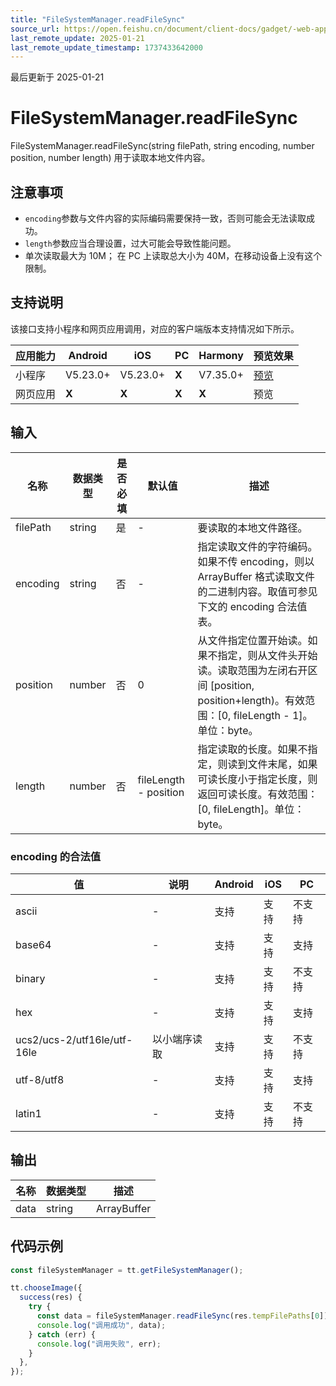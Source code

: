 ```yaml
---
title: "FileSystemManager.readFileSync"
source_url: https://open.feishu.cn/document/client-docs/gadget/-web-app-api/file/file_system_manager/file_system_manager_read_file_sync
last_remote_update: 2025-01-21
last_remote_update_timestamp: 1737433642000
---
```

最后更新于 2025-01-21

# FileSystemManager.readFileSync

FileSystemManager.readFileSync(string filePath, string encoding, number position, number length) 用于读取本地文件内容。

## 注意事项

- `encoding`参数与文件内容的实际编码需要保持一致，否则可能会无法读取成功。
- `length`参数应当合理设置，过大可能会导致性能问题。
- 单次读取最大为 10M； 在 PC 上读取总大小为 40M，在移动设备上没有这个限制。

## 支持说明

该接口支持小程序和网页应用调用，对应的客户端版本支持情况如下所示。

应用能力 | Android | iOS | PC | Harmony | 预览效果
--- | --- | --- | --- | --- | ---
小程序 | V5.23.0+ | V5.23.0+ | **X** | V7.35.0+ | [预览](https://applink.feishu.cn/client/mini_program/open?appId=cli_9dff7f6ae02ad104&path=page%2FAPI%2Fpages%2Ffile%2Ffile)
网页应用 | **X** | **X** | **X** | **X** | 预览

## 输入

名称 | 数据类型 | 是否必填 | 默认值 | 描述
--- | --- | --- | --- | ---
filePath | string | 是 | \- | 要读取的本地文件路径。
encoding | string | 否 | \- | 指定读取文件的字符编码。如果不传 encoding，则以 ArrayBuffer 格式读取文件的二进制内容。取值可参见下文的 encoding 合法值表。
position | number | 否 | 0 | 从文件指定位置开始读。如果不指定，则从文件头开始读。读取范围为左闭右开区间 [position, position+length)。有效范围：[0, fileLength - 1]。单位：byte。
length | number | 否 | fileLength - position | 指定读取的长度。如果不指定，则读到文件末尾，如果可读长度小于指定长度，则返回可读长度。有效范围：[0, fileLength]。单位：byte。

### encoding 的合法值

值 | 说明 | Android | iOS | PC
--- | --- | --- | --- | ---
ascii | \- | 支持 | 支持 | 不支持
base64 | \- | 支持 | 支持 | 支持
binary | \- | 支持 | 支持 | 不支持
hex | \- | 支持 | 支持 | 支持
ucs2/ucs-2/utf16le/utf-16le | 以小端序读取 | 支持 | 支持 | 不支持
utf-8/utf8 | \- | 支持 | 支持 | 支持
latin1 | \- | 支持 | 支持 | 不支持

## 输出

名称 | 数据类型 | 描述
--- | --- | ---
data | string | ArrayBuffer | 数据信息。

## 代码示例

```js
const fileSystemManager = tt.getFileSystemManager();

tt.chooseImage({
  success(res) {
    try {
      const data = fileSystemManager.readFileSync(res.tempFilePaths[0]);
      console.log("调用成功", data);
    } catch (err) {
      console.log("调用失败", err);
    }
  },
});
```
